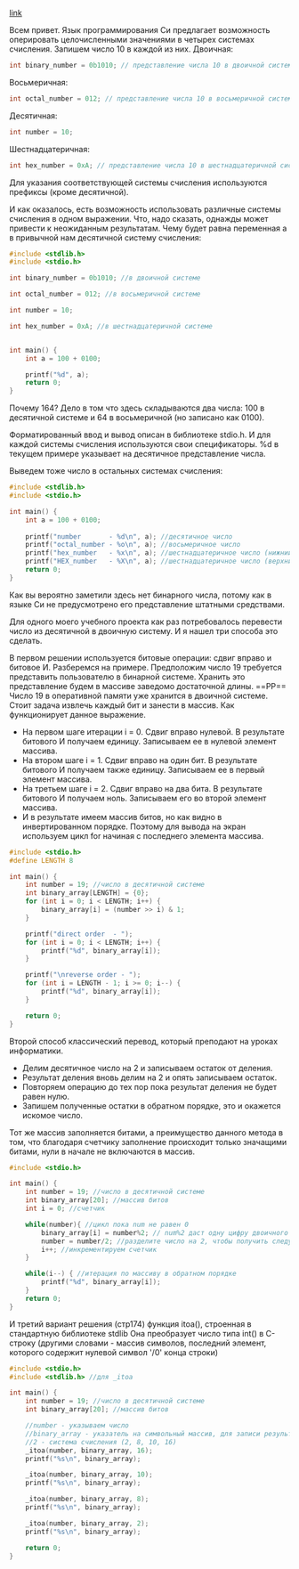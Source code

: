 

[link](https://asceza.github.io/docs/pages/test.md)

Всем привет.
Язык программирования Си предлагает возможность оперировать целочисленными значениями в четырех системах счисления.
Запишем число 10 в каждой из них.
Двоичная:
```C
int binary_number = 0b1010; // представление числа 10 в двоичной системе
```
Восьмеричная:
```C
int octal_number = 012; // представление числа 10 в восьмеричной системе
```
Десятичная:
```C
int number = 10; 
```
Шестнадцатеричная:
```C
int hex_number = 0xA; // представление числа 10 в шестнадцатеричной системе
```

Для указания соответствующей системы счисления используются префиксы (кроме десятичной).

И как оказалось, есть возможность использовать различные системы счисления в одном выражении. Что, надо сказать, однажды может привести к неожиданным результатам. Чему будет равна переменная а в привычной нам десятичной систему счисления:

```C
#include <stdlib.h>
#include <stdio.h>

int binary_number = 0b1010; //в двоичной системе

int octal_number = 012; //в восьмеричной системе

int number = 10;

int hex_number = 0xA; //в шестнадцатеричной системе


int main() {
    int a = 100 + 0100;

    printf("%d", a);
    return 0;
}
```

Почему 164? Дело в том что здесь складываются два числа:
100 в десятичной системе и 64 в восьмеричной (но записано как 0100).

Форматированный ввод и вывод описан в библиотеке stdio.h. И для каждой системы счисления используются свои спецификаторы. %d в текущем примере указывает на десятичное представление числа.


Выведем тоже число в остальных системах счисления:
```C
#include <stdlib.h>
#include <stdio.h>

int main() {
    int a = 100 + 0100;
    
    printf("number       - %d\n", a); //десятичное число
    printf("octal_number - %o\n", a); //восьмеричное число
    printf("hex_number   - %x\n", a); //шестнадцатеричное число (нижний регистр)
    printf("HEX_number   - %X\n", a); //шестнадцатеричное число (верхний регистр)
    return 0;
}
```
 Как вы вероятно заметили здесь нет бинарного числа, потому как в языке Си не предусмотрено его представление штатными средствами.

Для одного моего учебного проекта как раз потребовалось перевести число из десятичной в двоичную систему. И я нашел три способа это сделать.

В первом решении используется битовые операции: сдвиг вправо и битовое И.
Разберемся на примере.
Предположим число 19 требуется представить пользователю в бинарной системе. Хранить это представление будем в массиве заведомо достаточной длины. 
==PP==
Число 19 в оперативной памяти уже хранится в двоичной системе. Стоит задача извлечь каждый бит и занести в массив. Как функционирует данное выражение.
- На первом шаге итерации i = 0. Сдвиг вправо нулевой. В результате битового И получаем единицу. Записываем ее в нулевой элемент массива.
- На втором шаге i = 1. Сдвиг вправо на один бит. В результате битового И получаем также единицу. Записываем ее в первый элемент массива.
- На третьем шаге i = 2. Сдвиг вправо на два бита. В результате битового И получаем ноль. Записываем его во второй элемент массива.
- И в результате имеем массив битов, но как видно в инвертированном порядке. Поэтому для вывода на экран используем цикл for начиная с последнего элемента массива.

```C
#include <stdio.h>
#define LENGTH 8

int main() {
    int number = 19; //число в десятичной системе
    int binary_array[LENGTH] = {0};
    for (int i = 0; i < LENGTH; i++) {
        binary_array[i] = (number >> i) & 1;
    }

    printf("direct order  - ");
    for (int i = 0; i < LENGTH; i++) {
        printf("%d", binary_array[i]);
    }

    printf("\nreverse order - ");
    for (int i = LENGTH - 1; i >= 0; i--) {
        printf("%d", binary_array[i]);
    }

    return 0;
}
```


Второй способ классический перевод, который преподают на уроках информатики.
- Делим десятичное число на 2 и записываем остаток от деления.
- Результат деления вновь делим на 2 и опять записываем остаток.
- Повторяем операцию до тех пор пока результат деления не будет равен нулю.
- Запишем полученные остатки в обратном порядке, это и окажется искомое число.

Тот же массив заполняется битами, а преимущество данного метода в том, что благодаря счетчику заполнение происходит только значащими битами, нули в начале не включаются в массив.

```C
#include <stdio.h>

int main() {
    int number = 19; //число в десятичной системе
    int binary_array[20]; //массив битов
    int i = 0; //счетчик

    while(number){ //цикл пока num не равен 0
        binary_array[i] = number%2; // num%2 даст одну цифру двоичного числа
        number = number/2; //разделите число на 2, чтобы получить следующую цифру двоичного числа
        i++; //инкрементируем счетчик
    }

    while(i--) { //итерация по массиву в обратном порядке
        printf("%d", binary_array[i]);
    }
    return 0;
}
```

И третий вариант решения (стр174) функция itoa(), строенная в стандартную библиотеке stdlib
Она преобразует число типа int() в С-строку (другими словами - массив символов, последний элемент, которого содержит нулевой символ '/0' конца строки)

```C
#include <stdio.h>
#include <stdlib.h> //для _itoa

int main() {
    int number = 19; //число в десятичной системе
    int binary_array[20]; //массив битов

    //number - указываем число
    //binary_array - указатель на символьный массив, для записи результата
    //2 - система счисления (2, 8, 10, 16)
    _itoa(number, binary_array, 16);
    printf("%s\n", binary_array);

    _itoa(number, binary_array, 10);
    printf("%s\n", binary_array);

    _itoa(number, binary_array, 8);
    printf("%s\n", binary_array);

    _itoa(number, binary_array, 2);
    printf("%s\n", binary_array);

    return 0;
}
```


